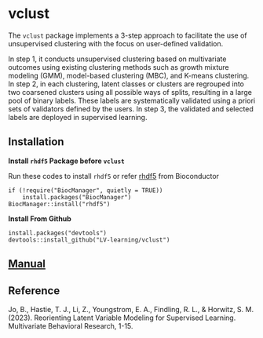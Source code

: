 # vclust

The `vclust` package implements a 3-step approach to facilitate the use of unsupervised clustering with the focus on user-defined validation. 

In step 1, it conducts unsupervised clustering based on multivariate outcomes using existing clustering methods such as growth mixture modeling (GMM), model-based clustering (MBC), and K-means clustering. In step 2, in each clustering, latent classes or clusters are regrouped into two coarsened clusters using all possible ways of splits, resulting in a large pool of binary labels. These labels are systematically validated using a priori sets of validators defined by the users. In step 3, the validated and selected labels are deployed in supervised learning.

## Installation

**Install `rhdf5` Package before `vclust`**

Run these codes to install `rhdf5` or refer [rhdf5](https://bioconductor.org/packages/release/bioc/html/rhdf5.html) from Bioconductor

```
if (!require("BiocManager", quietly = TRUE))
    install.packages("BiocManager")
BiocManager::install("rhdf5")
```

**Install From Github**

```
install.packages("devtools")
devtools::install_github("LV-learning/vclust")
```

## [Manual](https://lvlearning.sites.stanford.edu/sites/g/files/sbiybj20736/files/media/file/vclust_1.0.pdf)

## Reference

Jo, B., Hastie, T. J., Li, Z., Youngstrom, E. A., Findling, R. L., & Horwitz, S. M. (2023). Reorienting Latent Variable Modeling for Supervised Learning. Multivariate Behavioral Research, 1-15.
